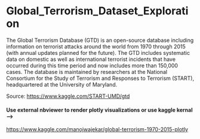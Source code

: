 # Global_Terrorism_Dataset_Exploration

The Global Terrorism Database (GTD) is an open-source database including information on terrorist attacks around the world from 1970 through 2015 (with annual updates planned for the future). The GTD includes systematic data on domestic as well as international terrorist incidents that have occurred during this time period and now includes more than 150,000 cases. The database is maintained by researchers at the National Consortium for the Study of Terrorism and Responses to Terrorism (START), headquartered at the University of Maryland. 

Source: https://www.kaggle.com/START-UMD/gtd

#### Use external nbviewer to render plotly visualizations or use kaggle kernal -->

https://www.kaggle.com/manojwajekar/global-terrorism-1970-2015-plotly
